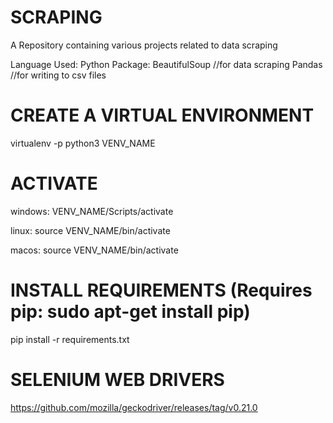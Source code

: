 # SCRAPING
A Repository containing various projects related to data scraping


Language Used: Python
Package: BeautifulSoup //for data scraping
         Pandas //for writing to csv files

CREATE A VIRTUAL ENVIRONMENT
============================

virtualenv -p python3  VENV_NAME

ACTIVATE
========

windows: VENV_NAME/Scripts/activate

linux: source VENV_NAME/bin/activate

macos: source VENV_NAME/bin/activate

INSTALL REQUIREMENTS (Requires pip:  sudo apt-get install pip)
======================  

pip install -r requirements.txt


SELENIUM WEB DRIVERS
======================

https://github.com/mozilla/geckodriver/releases/tag/v0.21.0
